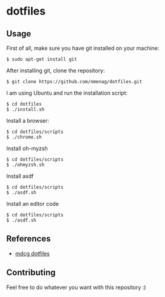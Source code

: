 # dotfiles

## Usage

First of all, make sure you have git installed on your machine:

```
$ sudo apt-get install git
```

After installing git, clone the repository:

```
$ git clone https://github.com/nmenag/dotfiles.git
```

I am using Ubuntu and run the installation script:

```
$ cd dotfiles
$ ./install.sh
```

Install a browser:

```
$ cd dotfiles/scripts
$ ./chrome.sh
```

Install oh-myzsh

```
$ cd dotfiles/scripts
$ ./ohmyzsh.sh
```

Install asdf

```
$ cd dotfiles/scripts
$ ./asdf.sh
```

Install an editor code

```
$ cd dotfiles/scripts
$ ./asdf.sh
```

## References

* [mdcg dotfiles](https://github.com/mdcg/dotfiles)

## Contributing

Feel free to do whatever you want with this repository :)